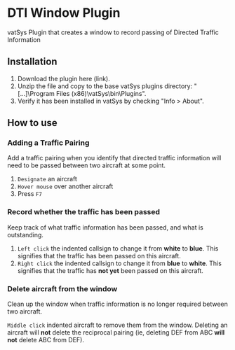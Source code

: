 # DTI Window Plugin
vatSys Plugin that creates a window to record passing of Directed Traffic Information

## Installation
1. Download the plugin here (link).
2. Unzip the file and copy to the base vatSys plugins directory: "[...]\Program Files (x86)\vatSys\bin\Plugins".
3. Verify it has been installed in vatSys by checking "Info > About".

## How to use
### Adding a Traffic Pairing
Add a traffic pairing when you identify that directed traffic information will need to be passed between two aircraft at some point.

1. `Designate` an aircraft
2. `Hover mouse` over another aircraft
3. Press `F7`

### Record whether the traffic has been passed
Keep track of what traffic information has been passed, and what is outstanding.

1. `Left click` the indented callsign to change it from **white** to **blue**. This signifies that the traffic has been passed on this aircraft.
2. `Right click` the indented callsign to change it from **blue** to **white**. This signifies that the traffic has **not yet** been passed on this aircraft.

### Delete aircraft from the window
Clean up the window when traffic information is no longer required between two aircraft.

`Middle click` indented aircraft to remove them from the window. Deleting an aircraft will **not** delete the reciprocal pairing (ie, deleting DEF from ABC **will not** delete ABC from DEF).